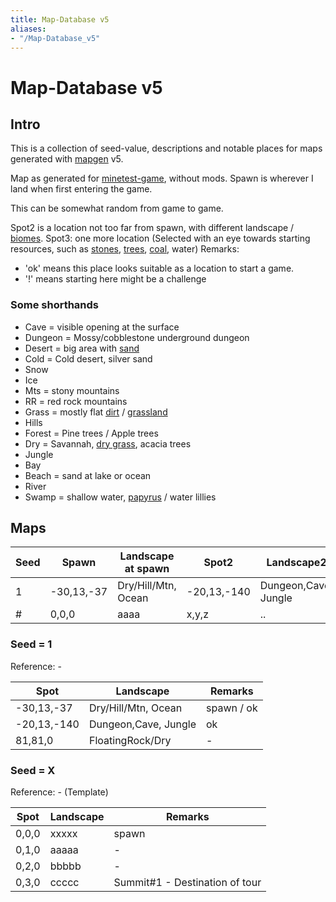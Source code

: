 ```yaml
---
title: Map-Database v5
aliases:
- "/Map-Database_v5"
---
```


# Map-Database v5
Intro
-----

This is a collection of seed-value, descriptions and notable places for maps generated with [mapgen](/Mapgen "Mapgen") v5.

Map as generated for [minetest-game](https://wiki.luanti.org/index.php?title=Minetest_Game&action=edit&redlink=1 "Minetest Game (page does not exist)"), without mods.
Spawn is wherever I land when first entering the game.

This can be somewhat random from game to game.

Spot2 is a location not too far from spawn, with different landscape / [biomes](https://wiki.luanti.org/Biomes "Biomes").
Spot3: one more location
(Selected with an eye towards starting resources, such as [stones](https://wiki.luanti.org/Stone "Stone"), [trees](https://wiki.luanti.org/Tree "Tree"), [coal](https://wiki.luanti.org/Coal "Coal"), water)
Remarks:

*   'ok' means this place looks suitable as a location to start a game.
*   '!' means starting here might be a challenge

### Some shorthands

*   Cave = visible opening at the surface
*   Dungeon = Mossy/cobblestone underground dungeon
*   Desert = big area with [sand](https://wiki.luanti.org/Sand "Sand")
*   Cold = Cold desert, silver sand
*   Snow
*   Ice
*   Mts = stony mountains
*   RR = red rock mountains
*   Grass = mostly flat [dirt](https://wiki.luanti.org/Dirt "Dirt") / [grassland](https://wiki.luanti.org/Grass "Grass")
*   Hills
*   Forest = Pine trees / Apple trees
*   Dry = Savannah, [dry grass](https://wiki.luanti.org/Dry_Grass "Dry Grass"), acacia trees
*   Jungle
*   Bay
*   Beach = sand at lake or ocean
*   River
*   Swamp = shallow water, [papyrus](https://wiki.luanti.org/Papyrus "Papyrus") / water lillies

Maps
----


|Seed|Spawn     |Landscape at spawn |Spot2      |Landscape2          |Spot3  |Landscape3      |Remarks|
|----|----------|-------------------|-----------|--------------------|-------|----------------|-------|
|1   |-30,13,-37|Dry/Hill/Mtn, Ocean|-20,13,-140|Dungeon,Cave, Jungle|81,81,0|FloatingRock/Dry|ok     |
|#   |0,0,0     |aaaa               |x,y,z      |..                  |x,y,z  |..              |-      |


### Seed = 1

Reference: -


|Spot       |Landscape           |Remarks   |
|-----------|--------------------|----------|
|-30,13,-37 |Dry/Hill/Mtn, Ocean |spawn / ok|
|-20,13,-140|Dungeon,Cave, Jungle|ok        |
|81,81,0    |FloatingRock/Dry    |-         |


### Seed = X

Reference: - (Template)


|Spot |Landscape|Remarks                       |
|-----|---------|------------------------------|
|0,0,0|xxxxx    |spawn                         |
|0,1,0|aaaaa    |-                             |
|0,2,0|bbbbb    |-                             |
|0,3,0|ccccc    |Summit#1 - Destination of tour|
